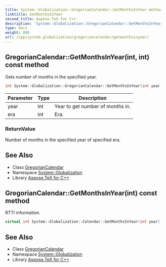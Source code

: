 ```yaml
---
title: System::Globalization::GregorianCalendar::GetMonthsInYear method
linktitle: GetMonthsInYear
second_title: Aspose.TeX for C++
description: 'System::Globalization::GregorianCalendar::GetMonthsInYear method. Gets number of months in the specified year in C++.'
type: docs
weight: 800
url: /cpp/system.globalization/gregoriancalendar/getmonthsinyear/
---
```

## GregorianCalendar::GetMonthsInYear(int, int) const method


Gets number of months in the specified year.

```cpp
int System::Globalization::GregorianCalendar::GetMonthsInYear(int year, int era) const override
```


| Parameter | Type | Description |
| --- | --- | --- |
| year | int | Year to get number of months in. |
| era | int | Era. |

### ReturnValue

Number of months in the specified year of specified era.

## See Also

* Class [GregorianCalendar](../)
* Namespace [System::Globalization](../../)
* Library [Aspose.TeX for C++](../../../)
## GregorianCalendar::GetMonthsInYear(int) const method


RTTI information.

```cpp
virtual int System::Globalization::Calendar::GetMonthsInYear(int year) const
```

## See Also

* Class [GregorianCalendar](../)
* Namespace [System::Globalization](../../)
* Library [Aspose.TeX for C++](../../../)
